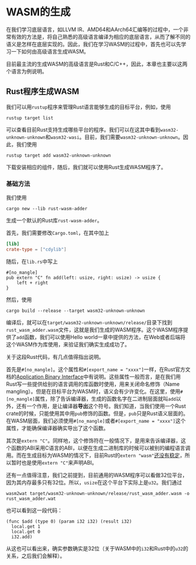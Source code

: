 # WASM的生成

在我们学习底层语言，如LLVM IR、AMD64和AArch64汇编等的过程中，一个非常有效的方法是，将自己熟悉的高级语言编译为相应的底层语言，从而了解不同的语义是怎样在底层实现的。因此，我们在学习WASM的过程中，首先也可以先学习一下如何由高级语言生成WASM。

目前最主流的生成WASM的高级语言是Rust和C/C++，因此，本章也主要以这两个语言为例说明。

## Rust程序生成WASM

我们可以用`rustup`程序来管理Rust语言能够生成的目标平台，例如，使用

```shell
rustup target list
```

可以查看目前Rust支持生成哪些平台的程序。我们可以在这其中看到`wasm32-unknown-unknown`和`wasm32-wasi`。目前，我们需要`wasm32-unknown-unknown`。因此，我们使用

```shell
rustup target add wasm32-unknown-unknown
```

下载安装相应的组件，随后，我们就可以使用Rust生成WASM程序了。

### 基础方法

我们使用

```shell
cargo new --lib rust-wasm-adder
```

生成一个默认的Rust库`rust-wasm-adder`。

首先，我们需要修改`Cargo.toml`，在其中加上

```toml
[lib]
crate-type = ["cdylib"]
```

随后，在`lib.rs`中写上

```rust, ignore
#[no_mangle]
pub extern "C" fn add(left: usize, right: usize) -> usize {
    left + right
}
```

然后，使用

```shell
cargo build --release --target wasm32-unknown-unknown
```

编译后，就可以在`target/wasm32-unknown-unknown/release/`目录下找到`rust_wasm_adder.wasm`文件，这就是我们生成的WASM程序。这个WASM程序提供了`add`函数，我们可以使用Hello world一章中提供的方法，在Web或者后端将这个WASM作为库使用，来验证我们确实生成成功了。

关于这段Rust代码，有几点值得指出说明。

首先是`#[no_mangle]`。这个属性和`#[export_name = "xxxx"]`一样，在Rust官方文档的[Application Binary Interface](https://doc.rust-lang.org/reference/abi.html)中有说明。这些属性一般而言，是在我们用Rust写一些提供给别的语言调用的库函数时使用，用来关闭命名修饰（Name mangling）。但是在目标平台为WASM时，语义会有少许变化。在这里，使用`#[no_mangle]`属性，除了告诉编译器，生成的函数名字在二进制层面就叫`add`以外，还有一个作用，是让编译器**导出**这个符号。我们知道，当我们使用一个Rust crate的时候，只能使用其中用`pub`修饰的函数。但是，`pub`只是Rust语义层面的。在WASM层面，我们必须使用`#[no_mangle]`或者`#[export_name = "xxxx"]`这个属性，才能确保编译器确实导出了这个函数。

其次是`extern "C"`。同样地，这个修饰符在一般情况下，是用来告诉编译器，这个函数的ABI采用C语言的ABI，以便在生成二进制库的时候可以被别的编程语言调用。而在生成目标为WASM的情况下，目前Rust的`extern "wasm"`[还没有稳定](https://github.com/rust-lang/rust/issues/83788)，所以暂时也是使用`extern "C"`来声明ABI。

还有一点值得注意，我们之前提到，目前通用的WASM程序可以看做32位平台，因为其内存最多只有32位。所以，`usize`在这个平台下实际上是`u32`。我们通过

```shell
wasm2wat target/wasm32-unknown-unknown/release/rust_wasm_adder.wasm -o rust_wasm_adder.wat
```

也可以看到这一段代码：

```wasm
(func $add (type 0) (param i32 i32) (result i32)
  local.get 1
  local.get 0
  i32.add)
```

从这也可以看出来，确实参数确实是32位（关于WASM中的`i32`和Rust中的`u32`的关系，之后我们会解释）。
